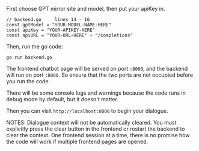 First choose GPT mirror site and model, then put your apiKey in.

```Golang
// backend.go     lines 14 - 16
const gptModel = "YOUR-MODEL-NAME-HERE"
const apiKey = "YOUR-APIKEY-HERE"
const apiURL = "YOUR-URL-HERE" + "/completions"
```

Then, run the go code:

```
go run backend.go
```

The frontend chatbot page will be served on port ```:8000```, and the backend will run on port ```:8080```. So ensure that the two ports are not occupied before you run the code.

There will be some console logs and warnings because the code runs in debug mode by default, but it doesn't matter.

Then you can visit ```http://localhost:8000``` to begin your dialogue.

NOTES: Dialogue context will not be automatically cleared. You must explicitly press the clear button in the frontend or restart the backend to clear the context. One frontend session at a time, there is no promise how the code will work if multiple frontend pages are opened.
